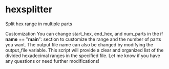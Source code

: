 # hexsplitter
Split hex range in multiple parts

Customization
You can change start_hex, end_hex, and num_parts in the if __name__ == "__main__": section to customize the range and the number of parts you want.
The output file name can also be changed by modifying the output_file variable.
This script will provide a clear and organized list of the divided hexadecimal ranges in the specified file. Let me know if you have any questions or need further modifications!
